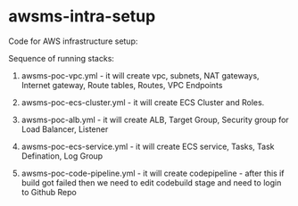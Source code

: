 # awsms-intra-setup
Code for AWS infrastructure setup:

Sequence of running stacks:

1. awsms-poc-vpc.yml - it will create vpc, subnets, NAT gateways, Internet gateway, Route tables, Routes, VPC Endpoints

2. awsms-poc-ecs-cluster.yml - it will create ECS Cluster and Roles.

3. awsms-poc-alb.yml - it will create ALB, Target Group, Security group for Load Balancer, Listener

4. awsms-poc-ecs-service.yml - it will create ECS service, Tasks, Task Defination, Log Group

5. awsms-poc-code-pipeline.yml - it will create codepipeline - after this if build got failed then we need to edit codebuild stage and need to login to Github Repo
